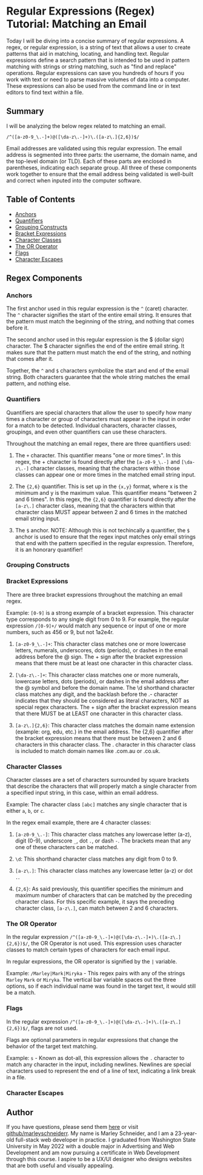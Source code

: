 # Regular Expressions (Regex) Tutorial: Matching an Email

Today I will be diving into a concise summary of regular expressions. A regex, or regular expression, is a string of text that allows a user to create patterns that aid in matching, locating, and handling text. Regular expressions define a search pattern that is intended to be used in pattern matching with strings or string matching, such as "find and replace" operations. Regular expressions can save you hundreds of hours if you work with text or need to parse massive volumes of data into a computer. These expressions can also be used from the command line or in text editors to find text within a file.

## Summary

I will be analyzing the below regex related to matching an email. 

`/^([a-z0-9_\.-]+)@([\da-z\.-]+)\.([a-z\.]{2,6})$/`

Email addresses are validated using this regular expression. The email address is segmented into three parts: the username, the domain name, and the top-level domain (or TLD). Each of these parts are enclosed in parentheses, indicating each separate group. All three of these components work together to ensure that the email address being validated is well-built and correct when inputed into the computer software. 

## Table of Contents

- [Anchors](#anchors)
- [Quantifiers](#quantifiers)
- [Grouping Constructs](#grouping-constructs)
- [Bracket Expressions](#bracket-expressions)
- [Character Classes](#character-classes)
- [The OR Operator](#the-or-operator)
- [Flags](#flags)
- [Character Escapes](#character-escapes)

## Regex Components

### Anchors

The first anchor used in this regular expression is the `^` (caret) character. The `^` character signifies the start of the entire email string. It ensures that the pattern must match the beginning of the string, and nothing that comes before it. 

The second anchor used in this regular expression is the $ (dollar sign) character. The $ character signifies the end of the entire email string. It makes sure that the pattern must match the end of the string, and nothing that comes after it.

Together, the `^` and `$` characters symbolize the start and end of the email string. Both characters guarantee that the whole string matches the email pattern, and nothing else. 

### Quantifiers

Quantifiers are special characters that allow the user to specify how many times a character or group of characters must appear in the input in order for a match to be detected. Individual characters, character classes, groupings, and even other quantifiers can use these characters. 

Throughout the matching an email regex, there are three quantifiers used:

1) The `+` character. This quantifier means "one or more times". In this regex, the + character is found directly after the `[a-z0-9_\.-]` and `[\da-z\.-]` character classes, meaning that the characters within those classes can appear one or more times in the matched email string input. 

2) The `{2,6}` quantifier. This is set up in the `{x,y}` format, where x is the minimum and y is the maximum value. This quantifier means "between 2 and 6 times". In this regex, the `{2,6}` quantifier is found directly after the `[a-z\.]` character class, meaning that the characters within that character class MUST appear between 2 and 6 times in the matched email string input. 

3) The `$` anchor. NOTE: Although this is not techincally a quantifier, the `$` anchor is used to ensure that the regex input matches only email strings that end with the pattern specified in the regular expression. Therefore, it is an honorary quantifier!

### Grouping Constructs


### Bracket Expressions

There are three bracket expressions throughout the matching an email regex.

Example: `[0-9]` is a strong example of a bracket expression. This character type corresponds to any single digit from 0 to 9. For example, the regular expression `/[0-9]+/` would match any sequence or input of one or more numbers, such as 456 or 9, but not 1a2e4r. 

1) `[a-z0-9_\.-]+`: This character class matches one or more lowercase letters, numerals, underscores, dots (periods), or dashes in the email address before the @ sign. The + sign after the bracket expression means that there must be at least one character in this character class. 

2) `[\da-z\.-]+`: This character class matches one or more numerals, lowercase letters, dots (periods), or dashes in the email address after the @ symbol and before the domain name. The \d shorthand character class matches any digit, and the backlash before the .- character indicates that they should be considered as literal characters, NOT as special regex characters. The + sign after the bracket expression means that there MUST be at LEAST one character in this character class. 

3) `[a-z\.]{2,6}`: This character class matches the domain name extension (example: org, edu, etc.) in the email address. The {2,6} quantifier after the bracket expression means that there must be between 2 and 6 characters in this character class. The . character in this character class is included to match domain names like .com.au or .co.uk. 

### Character Classes

Character classes are a set of characters surrounded by square brackets that describe the characters that will properly match a single character from a specified input string, in this case, within an email address. 

Example: The character class `[abc]` matches any single character that is either `a`, `b`, or `c`.

In the regex email example, there are 4 character classes:

1) `[a-z0-9_\.-]`: This character class matches any lowercase letter (a-z), digit (0-9), underscore `_`, dot `.`, or dash `-`. The brackets mean that any one of these characters can be matched.

2) `\d`: This shorthand character class matches any digit from 0 to 9.

3) `[a-z\.]`: This character class matches any lowercase letter (a-z) or dot `.`.

4) `{2,6}`: As said previously, this quantifier specifies the minimum and maximum number of characters that can be matched by the preceding character class. For this specific example, it says the preceding character class, `[a-z\.]`, can match between 2 and 6 characters.

### The OR Operator

In the regular expression `/^([a-z0-9_\.-]+)@([\da-z\.-]+)\.([a-z\.]{2,6})$/`, the OR Operator is not used. This expression uses character classes to match certain types of characters for each email input.

In regular expressions, the OR operator is signified by the `|` variable. 

Example: `/Marley|Mark|Miryka` - This regex pairs with any of the strings `Marley` `Mark` or `Miryka`. The vertical bar variable spaces out the three options, so if each individual name was found in the target text, it would still be a match.

### Flags

In the regular expression `/^([a-z0-9_\.-]+)@([\da-z\.-]+)\.([a-z\.]{2,6})$/`, flags are not used. 

Flags are optional parameters in regular expressions that change the behavior of the target text matching. 

Example: `s` - Known as dot-all, this expression allows the `.` character to match any character in the input, including newlines. Newlines are special characters used to represent the end of a line of text, indicating a link break in a file.

### Character Escapes

## Author

If you have questions, please send them [here](mailto:marleysue@gmail.com?subject=[GitHub]%20Dev%20Connect) or visit [github/marleyschneiderr](https://github.com/marleyschneiderr). My name is Marley Schneider, and I am a 23-year-old full-stack web developer in practice. I graduated from Washington State University in May 2022 with a double major in Advertising and Web Development and am now pursuing a certificate in Web Development through this course. I aspire to be a UX/UI designer who designs websites that are both useful and visually appealing. 